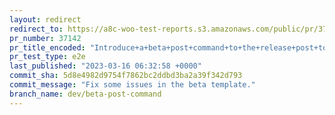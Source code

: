 ```yaml
---
layout: redirect
redirect_to: https://a8c-woo-test-reports.s3.amazonaws.com/public/pr/37142/e2e/index.html
pr_number: 37142
pr_title_encoded: "Introduce+a+beta+post+command+to+the+release+post+tool"
pr_test_type: e2e
last_published: "2023-03-16 06:32:58 +0000"
commit_sha: 5d8e4982d9754f7862bc2ddbd3ba2a39f342d793
commit_message: "Fix some issues in the beta template."
branch_name: dev/beta-post-command
---
```

